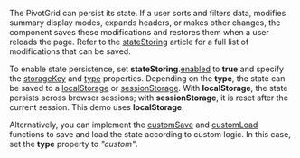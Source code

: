 The PivotGrid can persist its state. If a user sorts and filters data, modifies summary display modes, expands headers, or makes other changes, the component saves these modifications and restores them when a user reloads the page. Refer to the [stateStoring](/Documentation/ApiReference/UI_Components/dxPivotGrid/Configuration/stateStoring/) article for a full list of modifications that can be saved.

To enable state persistence, set **stateStoring**.[enabled](/Documentation/ApiReference/UI_Components/dxPivotGrid/Configuration/stateStoring/#enabled) to **true** and specify the [storageKey](/Documentation/ApiReference/UI_Components/dxPivotGrid/Configuration/stateStoring/#storageKey) and [type](/Documentation/ApiReference/UI_Components/dxPivotGrid/Configuration/stateStoring/#type) properties. Depending on the **type**, the state can be saved to a <a href="https://developer.mozilla.org/en-US/docs/Web/API/Window/localStorage" target="_blank">localStorage</a> or <a href="https://developer.mozilla.org/en-US/docs/Web/API/Window/sessionStorage" target="_blank">sessionStorage</a>. With **localStorage**, the state persists across browser sessions; with **sessionStorage**, it is reset after the current session. This demo uses **localStorage**.

Alternatively, you can implement the [customSave](/Documentation/ApiReference/UI_Components/dxPivotGrid/Configuration/stateStoring/#customSave) and [customLoad](/Documentation/ApiReference/UI_Components/dxPivotGrid/Configuration/stateStoring/#customLoad) functions to save and load the state according to custom logic. In this case, set the **type** property to *"custom"*.

